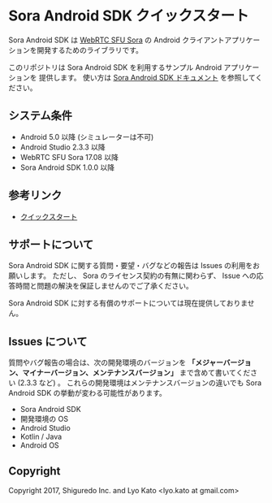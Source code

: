 # Sora Android SDK クイックスタート

Sora Android SDK は [WebRTC SFU Sora](https://sora.shiguredo.jp) の Android クライアントアプリケーションを開発するためのライブラリです。

このリポジトリは Sora Android SDK を利用するサンプル Android アプリケーションを
提供します。
使い方は [Sora Android SDK ドキュメント](https://sora.shiguredo.jp/android-sdk-doc/) を参照してください。

## システム条件

- Android 5.0 以降 (シミュレーターは不可)
- Android Studio 2.3.3 以降
- WebRTC SFU Sora 17.08 以降
- Sora Android SDK 1.0.0 以降

## 参考リンク

- [クイックスタート](https://github.com/shiguredo/sora-android-sdk-quickstart)

## サポートについて

Sora Android SDK に関する質問・要望・バグなどの報告は Issues の利用をお願いします。
ただし、 Sora のライセンス契約の有無に関わらず、 Issue への応答時間と問題の解決を保証しませんのでご了承ください。

Sora Android SDK に対する有償のサポートについては現在提供しておりません。

## Issues について

質問やバグ報告の場合は、次の開発環境のバージョンを **「メジャーバージョン、マイナーバージョン、メンテナンスバージョン」** まで含めて書いてください (2.3.3 など) 。
これらの開発環境はメンテナンスバージョンの違いでも Sora Android SDK の挙動が変わる可能性があります。

- Sora Android SDK
- 開発環境の OS
- Android Studio
- Kotlin / Java
- Android OS

## Copyright

Copyright 2017, Shiguredo Inc. and Lyo Kato <lyo.kato at gmail.com>
